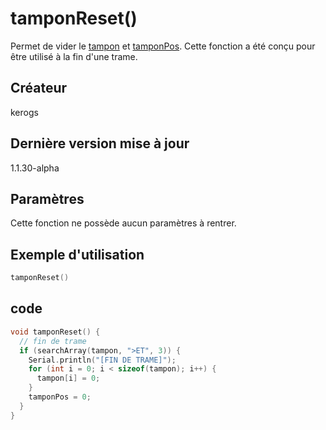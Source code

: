 # tamponReset() <Badge type="tip" text="^1.1.30-alpha" />
Permet de vider le [tampon](/docs/variable#tampon) et [tamponPos](/docs/variable#tamponpos). Cette fonction a été conçu pour être utilisé à la fin d'une trame.

## Créateur
kerogs
## Dernière version mise à jour
1.1.30-alpha
## Paramètres
Cette fonction ne possède aucun paramètres à rentrer.
##  Exemple d'utilisation
```c++
tamponReset() 
```
## code
```c++
void tamponReset() {
  // fin de trame
  if (searchArray(tampon, ">ET", 3)) {
    Serial.println("[FIN DE TRAME]");
    for (int i = 0; i < sizeof(tampon); i++) {
      tampon[i] = 0;
    }
    tamponPos = 0;
  }
}
```